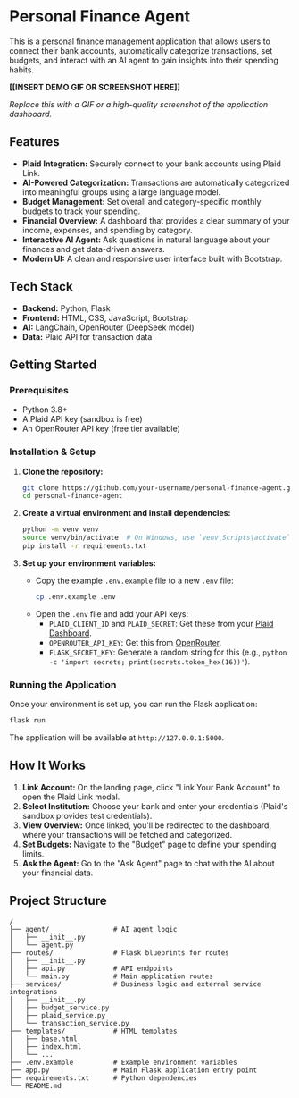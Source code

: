 # Personal Finance Agent

This is a personal finance management application that allows users to connect their bank accounts, automatically categorize transactions, set budgets, and interact with an AI agent to gain insights into their spending habits.

**[[INSERT DEMO GIF OR SCREENSHOT HERE]]**

_Replace this with a GIF or a high-quality screenshot of the application dashboard._

## Features

- **Plaid Integration:** Securely connect to your bank accounts using Plaid Link.
- **AI-Powered Categorization:** Transactions are automatically categorized into meaningful groups using a large language model.
- **Budget Management:** Set overall and category-specific monthly budgets to track your spending.
- **Financial Overview:** A dashboard that provides a clear summary of your income, expenses, and spending by category.
- **Interactive AI Agent:** Ask questions in natural language about your finances and get data-driven answers.
- **Modern UI:** A clean and responsive user interface built with Bootstrap.

## Tech Stack

- **Backend:** Python, Flask
- **Frontend:** HTML, CSS, JavaScript, Bootstrap
- **AI:** LangChain, OpenRouter (DeepSeek model)
- **Data:** Plaid API for transaction data

## Getting Started

### Prerequisites

- Python 3.8+
- A Plaid API key (sandbox is free)
- An OpenRouter API key (free tier available)

### Installation & Setup

1.  **Clone the repository:**

    ```bash
    git clone https://github.com/your-username/personal-finance-agent.git
    cd personal-finance-agent
    ```

2.  **Create a virtual environment and install dependencies:**

    ```bash
    python -m venv venv
    source venv/bin/activate  # On Windows, use `venv\Scripts\activate`
    pip install -r requirements.txt
    ```

3.  **Set up your environment variables:**
    - Copy the example `.env.example` file to a new `.env` file:
      ```bash
      cp .env.example .env
      ```
    - Open the `.env` file and add your API keys:
      - `PLAID_CLIENT_ID` and `PLAID_SECRET`: Get these from your [Plaid Dashboard](https://dashboard.plaid.com/team/keys).
      - `OPENROUTER_API_KEY`: Get this from [OpenRouter](https://openrouter.ai/keys).
      - `FLASK_SECRET_KEY`: Generate a random string for this (e.g., `python -c 'import secrets; print(secrets.token_hex(16))'`).

### Running the Application

Once your environment is set up, you can run the Flask application:

```bash
flask run
```

The application will be available at `http://127.0.0.1:5000`.

## How It Works

1.  **Link Account:** On the landing page, click "Link Your Bank Account" to open the Plaid Link modal.
2.  **Select Institution:** Choose your bank and enter your credentials (Plaid's sandbox provides test credentials).
3.  **View Overview:** Once linked, you'll be redirected to the dashboard, where your transactions will be fetched and categorized.
4.  **Set Budgets:** Navigate to the "Budget" page to define your spending limits.
5.  **Ask the Agent:** Go to the "Ask Agent" page to chat with the AI about your financial data.

## Project Structure

```
/
├── agent/                # AI agent logic
│   ├── __init__.py
│   └── agent.py
├── routes/               # Flask blueprints for routes
│   ├── __init__.py
│   ├── api.py            # API endpoints
│   └── main.py           # Main application routes
├── services/             # Business logic and external service integrations
│   ├── __init__.py
│   ├── budget_service.py
│   ├── plaid_service.py
│   └── transaction_service.py
├── templates/            # HTML templates
│   ├── base.html
│   ├── index.html
│   └── ...
├── .env.example          # Example environment variables
├── app.py                # Main Flask application entry point
├── requirements.txt      # Python dependencies
└── README.md
```
